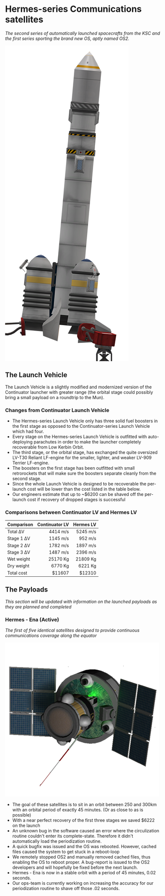# Hermes-series Communications satellites
*The second series of automatically launched spacecrafts from the KSC and the first series sporting the brand new OS, aptly named OS2.*

![alt text](https://raw.githubusercontent.com/adderost/kOS/master/Vessels/Hermes/Hermes-launcher.png "Hermes Launch Vehicle")

## The Launch Vehicle
The Launch Vehicle is a slightly modified and modernized version of the Continuator launcher with greater range (the orbital stage could possibly bring a small payload on a roundtrip to the Mun).

### Changes from Continuator Launch Vehicle
  * The Hermes-series Launch Vehicle only has three solid fuel boosters in the first stage as opposed to the Continuator-series Launch Vehicle which had four.
  * Every stage on the Hermes-series Launch Vehicle is outfitted with auto-deploying parachutes in order to make the launcher completely recoverable from Low Kerbin Orbit.
  * The third stage, or the orbital stage, has exchanged the quite oversized LV-T30 Reliant LF-engine for the smaller, lighter, and weaker LV-909 Terrier LF-engine.
  * The boosters on the first stage has been outfitted with small retrorockets that will make sure the boosters separate cleanly from the second stage.
  * Since the whole Launch Vehicle is designed to be recoverable the per-launch cost will be lower than the cost listed in the table below.
  * Our engineers estimate that up to ~$6200 can be shaved off the per-launch cost if recovery of dropped stages is successful

### Comparisons between Continuator LV and Hermes LV
  | Comparison    | Continuator LV | Hermes LV   |
  | ------------- | --------------:| -----------:|
  | Total ΔV      | 4414 m/s       | 5245 m/s    |
  | Stage 1 ΔV    | 1145 m/s       | 952 m/s     |
  | Stage 2 ΔV    | 1782 m/s       | 1897 m/s    |
  | Stage 3 ΔV    | 1487 m/s       | 2396 m/s    |
  | Wet weight    | 25170 Kg       | 21809 Kg    |
  | Dry weight    | 6770 Kg        | 6221 Kg     |
  | Total cost    | $11607         | $12310      |

## The Payloads
*This section will be updated with information on the launched payloads as they are planned and completed*

### Hermes - Ena (Active)
*The first of five identical satellites designed to provide continuous communications coverage along the equator*

![alt text](https://raw.githubusercontent.com/adderost/kOS/master/Vessels/Hermes/Ena/Hermes-Ena.png "Hermes - Ena satellite")

  * The goal of these satellites is to sit in an orbit between 250 and 300km with an orbital period of exactly 45 minutes. (Or as close to as is possible)
  * With a near perfect recovery of the first three stages we saved $6222 on the launch
  * An unknown bug in the software caused an error where the circulization routine couldn't enter its complete-state. Therefore it didn't automatically load the periodization routine.
  * A quick bugfix was issued and the OS was rebooted. However, cached files caused the system to get stuck in a reboot-loop
  * We remotely stopped OS2 and manually removed cached files, thus enabling the OS to reboot proper. A bug-report is issued to the OS2 developers and will hopefully be fixed before the next launch.
  * Hermes - Ena is now in a stable orbit with a period of 45 minutes, 0.02 seconds. 
  * Our ops-team is currently working on increasing the accuracy for our periodization routine to shave off those .02 seconds.